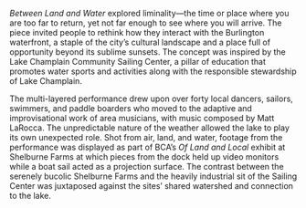 *Between Land and Water* explored liminality—the time or place where you are too far to return, yet not far enough to see where you will arrive. The piece invited people to rethink how they interact with the Burlington waterfront, a staple of the city’s cultural landscape and a place full of opportunity beyond its sublime sunsets. The concept was inspired by the Lake Champlain Community Sailing Center, a pillar of education that promotes water sports and activities along with the responsible stewardship of Lake Champlain. 

The multi-layered performance drew upon over forty local dancers, sailors, swimmers, and paddle boarders who moved to the adaptive and improvisational work of area musicians, with music composed by Matt LaRocca. The unpredictable nature of the weather allowed the lake to play its own unexpected role. Shot from air, land, and water, footage from the performance was displayed as part of BCA’s *Of Land and Local* exhibit at Shelburne Farms at which pieces from the dock held up video monitors while a boat sail acted as a projection surface. The contrast between the serenely bucolic Shelburne Farms and the heavily industrial sit of the Sailing Center was juxtaposed against the sites’ shared watershed and connection to the lake.